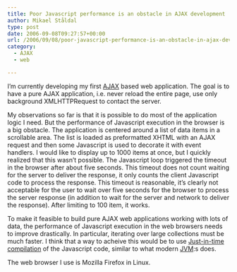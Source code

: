 ```yaml
---
title: Poor Javascript performance is an obstacle in AJAX development
author: Mikael Ståldal
type: post
date: 2006-09-08T09:27:57+00:00
url: /2006/09/08/poor-javascript-performance-is-an-obstacle-in-ajax-development/
category:
  - AJAX
  - web

---
```

I&#8217;m currently developing my first [AJAX][1] based web application. The goal is to have a pure AJAX application, i.e. never reload the entire page, use only background XMLHTTPRequest to contact the server.

My observations so far is that it is possible to do most of the application logic I need. But the performance of Javascript execution in the browser is a big obstacle. The application is centered around a list of data items in a scrollable area. The list is loaded as preformatted XHTML with an AJAX request and then some Javascript is used to decorate it with event handlers. I would like to display up to 1000 items at once, but I quickly realized that this wasn&#8217;t possible. The Javascript loop triggered the timeout in the browser after about five seconds. This timeout does not count waiting for the server to deliver the response, it only counts the client Javascript code to process the response. This timeout is reasonable, it&#8217;s clearly not acceptable for the user to wait over five seconds for the browser to process the server response (in addition to wait for the server and network to deliver the response). After limiting to 100 item, it works.

To make it feasible to build pure AJAX web applications working with lots of data, the performance of Javascript execution in the web browsers needs to improve drastically. In particular, iterating over large collections must be much faster. I think that a way to acheive this would be to use [Just-in-time compilation][2] of the Javascript code, similar to what modern [JVM][3]:s does.

The web browser I use is Mozilla Firefox in Linux.

 [1]: http://en.wikipedia.org/wiki/Ajax_%28programming%29
 [2]: http://en.wikipedia.org/wiki/Just-in-time_compilation
 [3]: http://en.wikipedia.org/wiki/JVM